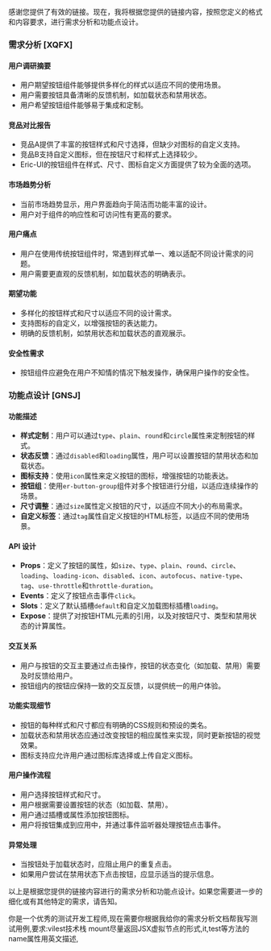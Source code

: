感谢您提供了有效的链接。现在，我将根据您提供的链接内容，按照您定义的格式和内容要求，进行需求分析和功能点设计。

### 需求分析 [XQFX]

#### 用户调研摘要
- 用户期望按钮组件能够提供多样化的样式以适应不同的使用场景。
- 用户需要按钮具备清晰的反馈机制，如加载状态和禁用状态。
- 用户希望按钮组件能够易于集成和定制。

#### 竞品对比报告
- 竞品A提供了丰富的按钮样式和尺寸选择，但缺少对图标的自定义支持。
- 竞品B支持自定义图标，但在按钮尺寸和样式上选择较少。
- Eric-UI的按钮组件在样式、尺寸、图标自定义方面提供了较为全面的选项。

#### 市场趋势分析
- 当前市场趋势显示，用户界面趋向于简洁而功能丰富的设计。
- 用户对于组件的响应性和可访问性有更高的要求。

#### 用户痛点
- 用户在使用传统按钮组件时，常遇到样式单一、难以适配不同设计需求的问题。
- 用户需要更直观的反馈机制，如加载状态的明确表示。

#### 期望功能
- 多样化的按钮样式和尺寸以适应不同的设计需求。
- 支持图标的自定义，以增强按钮的表达能力。
- 明确的反馈机制，如禁用状态和加载状态的直观展示。

#### 安全性需求
- 按钮组件应避免在用户不知情的情况下触发操作，确保用户操作的安全性。

### 功能点设计 [GNSJ]

#### 功能描述
- **样式定制**：用户可以通过`type`、`plain`、`round`和`circle`属性来定制按钮的样式。
- **状态反馈**：通过`disabled`和`loading`属性，用户可以设置按钮的禁用状态和加载状态。
- **图标支持**：使用`icon`属性来定义按钮的图标，增强按钮的功能表达。
- **按钮组**：使用`er-button-group`组件对多个按钮进行分组，以适应连续操作的场景。
- **尺寸调整**：通过`size`属性定义按钮的尺寸，以适应不同大小的布局需求。
- **自定义标签**：通过`tag`属性自定义按钮的HTML标签，以适应不同的使用场景。

#### API 设计
- **Props**：定义了按钮的属性，如`size`、`type`、`plain`、`round`、`circle`、`loading`、`loading-icon`、`disabled`、`icon`、`autofocus`、`native-type`、`tag`、`use-throttle`和`throttle-duration`。
- **Events**：定义了按钮点击事件`click`。
- **Slots**：定义了默认插槽`default`和自定义加载图标插槽`loading`。
- **Expose**：提供了对按钮HTML元素的引用，以及对按钮尺寸、类型和禁用状态的计算属性。

#### 交互关系
- 用户与按钮的交互主要通过点击操作，按钮的状态变化（如加载、禁用）需要及时反馈给用户。
- 按钮组内的按钮应保持一致的交互反馈，以提供统一的用户体验。

#### 功能实现细节
- 按钮的每种样式和尺寸都应有明确的CSS规则和预设的类名。
- 加载状态和禁用状态应通过改变按钮的相应属性来实现，同时更新按钮的视觉效果。
- 图标支持应允许用户通过图标库选择或上传自定义图标。

#### 用户操作流程
- 用户选择按钮样式和尺寸。
- 用户根据需要设置按钮的状态（如加载、禁用）。
- 用户通过插槽或属性添加按钮图标。
- 用户将按钮集成到应用中，并通过事件监听器处理按钮点击事件。

#### 异常处理
- 当按钮处于加载状态时，应阻止用户的重复点击。
- 如果用户尝试在禁用状态下点击按钮，应显示适当的提示信息。

以上是根据您提供的链接内容进行的需求分析和功能点设计。如果您需要进一步的细化或有其他特定的需求，请告知。

你是一个优秀的测试开发工程师,现在需要你根据我给你的需求分析文档帮我写测试用例,要求:vilest技术栈 mount尽量返回JSX虚拟节点的形式,it,test等方法的name属性用英文描述,